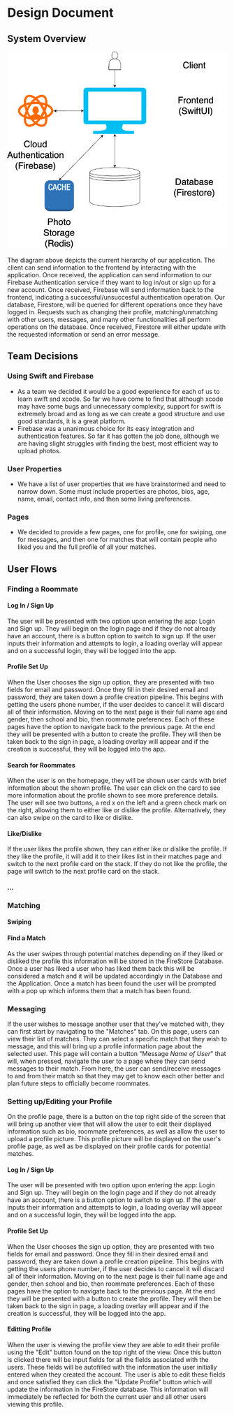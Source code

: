 # Design Document

## System Overview
![System Archtecture Diagram](Roomi_System_Architecture.png)

The diagram above depicts the current hierarchy of our application. The client can send information to the frontend by interacting with the application. Once received, the application can send information to our Firebase Authentication service if they want to log in/out or sign up for a new account. Once received, Firebase will send information back to the frontend, indicating a successful/unsuccesful authentication operation. Our database, Firestore, will be queried for different operations once they have logged in. Requests such as changing their profile, matching/unmatching with other users, messages, and many other functionalities all perform operations on the database. Once received, Firestore will either update with the requested information or send an error message.

## Team Decisions

### Using Swift and Firebase
- As a team we decided it would be a good experience for each of us to learn swift and xcode. So far we have come to find that although xcode may have some bugs and unnecessary complexity, support for swift is extremely broad and as long as we can create a good structure and use good standards, it is a great platform.
- Firebase was a unanimous choice for its easy integration and authentication features. So far it has gotten the job done, although we are having slight struggles with finding the best, most efficient way to upload photos.

### User Properties
- We have a list of user properties that we have brainstormed and need to narrow down. Some must include properties are photos, bios, age, name, email, contact info, and then some living preferences.

### Pages
- We decided to provide a few pages, one for profile, one for swiping, one for messages, and then one for matches that will contain people who liked you and the full profile of all your matches.

## User Flows

### Finding a Roommate

#### Log In / Sign Up

The user will be presented with two option upon entering the app: Login and Sign up. They will begin on the login page and if they do not already have an account, there is a button option to switch to sign up. If the user inputs their information and attempts to login, a loading overlay will appear and on a successful login, they will be logged into the app.

#### Profile Set Up

When the User chooses the sign up option, they are presented with two fields for email and password. Once they fill in their desired email and password, they are taken down a profile creation pipeline. This begins with getting the users phone number, if the user decides to cancel it will discard all of their information. Moving on to the next page is their full name age and gender, then school and bio, then roommate preferences. Each of these pages have the option to navigate back to the previous page. At the end they will be presented with a button to create the profile. They will then be taken back to the sign in page, a loading overlay will appear and if the creation is successful, they will be logged into the app.

#### Search for Roommates

When the user is on the homepage, they will be shown user cards with brief information about the shown profile. The user can click on the card to see more information about the profile shown to see more preference details. The user will see two buttons, a red x on the left and a green check mark on the right, allowing them to either like or dislike the profile. Alternatively, they can also swipe on the card to like or dislike.

#### Like/Dislike
If the user likes the profile shown, they can either like or dislike the profile. If they like the profile, it will add it to their likes list in their matches page and switch to the next profile card on the stack. If they do not like the profile, the page will switch to the next profile card on the stack.

#### ...

### Matching

#### Swiping

#### Find a Match

As the user swipes through potential matches depending on if they liked or disliked the profile this information will be stored in the FireStore Database. Once a user has liked a user who has liked them back this will be considered a match and it will be updated accordingly in the Database and the Application. Once a match has been found the user will be prompted with a pop up which informs them that a match has been found.

### Messaging

If the user wishes to message another user that they've matched with, they can first start by navigating to the "Matches" tab. On this page, users can view their list of matches. They can select a specific match that they wish to message, and this will bring up a profile information page about the selected user. This page will contain a button "Message *Name of User*" that will, when pressed, navigate the user to a page where they can send messages to their match. From here, the user can send/receive messages to and from their match so that they may get to know each other better and plan future steps to officially become roommates.

### Setting up/Editing your Profile
On the profile page, there is a button on the top right side of the screen that will bring up another view that will allow the user to edit their displayed information such as bio, roommate preferences, as well as allow the user to upload a profile picture. This profile picture will be displayed on the user's profile page, as well as be displayed on their profile cards for potential matches.

#### Log In / Sign Up

The user will be presented with two option upon entering the app: Login and Sign up. They will begin on the login page and if they do not already have an account, there is a button option to switch to sign up. If the user inputs their information and attempts to login, a loading overlay will appear and on a successful login, they will be logged into the app.

#### Profile Set Up

When the User chooses the sign up option, they are presented with two fields for email and password. Once they fill in their desired email and password, they are taken down a profile creation pipeline. This begins with getting the users phone number, if the user decides to cancel it will discard all of their information. Moving on to the next page is their full name age and gender, then school and bio, then roommate preferences. Each of these pages have the option to navigate back to the previous page. At the end they will be presented with a button to create the profile. They will then be taken back to the sign in page, a loading overlay will appear and if the creation is successful, they will be logged into the app.

#### Editting Profile

When the user is viewing the profile view they are able to edit their profile using the "Edit" button found on the top right of the view. Once this button is clicked there will be input fields for all the fields associated with the users. These fields will be autofilled with the information the user initially entered when they created the account. The user is able to edit these fields and once satisfied they can click the "Update Profile" button which will update the information in the FireStore database. This information will immediately be reflected for both the current user and all other users viewing this profile.
